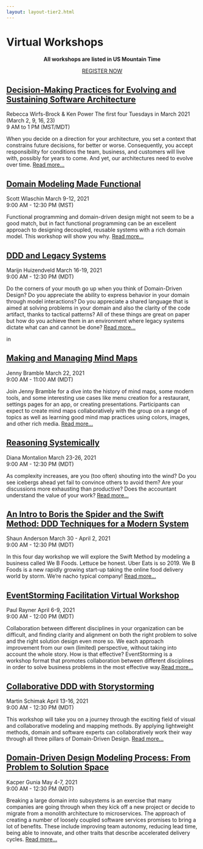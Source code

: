 ```yaml
---
layout: layout-tier2.html
---
```

<div class="section hero workshops"></div>
<div class="container">
    <div class="col-lg-8 col-lg-offset-2">
        <h1 class="text-center">Virtual Workshops</h1>
        <div class="row">
            <div class="col-xs-12" align="center">
                <p><strong>All workshops are listed in US Mountain Time</strong></p>
                <a class="btn" href="https://ti.to/EDDD/explore-ddd-2021-spring-workshops">REGISTER NOW</a>
            </div>
        </div>
    </div>
</div>
<div class="container workshops-index-page">
    <div class="col-lg-10 col-lg-offset-1">
        <!-- begin workshop element -->
        <div class="row">
            <div class="col-xs-12 col-sm-2">
                <div class="speaker-container">
                    <a href="rebecca-wirfs-brock-and-ken-power.html"><div class="co-workshop-img rebecca-and-ken"></div></a>
                    </div>
                </div>
            <div class="col-xs-12 col-sm-10 workshops-index-page--item">
                <h2><a href="rebecca-wirfs-brock-and-ken-power.html">Decision-Making Practices for Evolving and Sustaining Software Architecture</a></h2>
                <p>
                    <span class="speaker-name">Rebecca Wirfs-Brock &amp; Ken Power</span>
                    <span class="duration">The first four Tuesdays in March 2021<br>(March 2, 9, 16, 23)<br>
                    9 AM to 1 PM (MST/MDT)</span>
                </p>
                <p>When you decide on a direction for your architecture, you set a context that constrains future decisions, for better or worse. Consequently, you accept responsibility for conditions the team, business, and customers will live with, possibly for years to come. And yet, our architectures need to evolve over time. <a href="rebecca-wirfs-brock-and-ken-power.html">Read more...</a></p>
            </div>
        </div>
        <!-- begin workshop element -->
        <div class="row">
            <div class="col-xs-12 col-sm-2">
                <div class="speaker-container">
                    <a href="scott-wlaschin.html"><div class="speaker-img scott-wlaschin"></div></a>
                </div>
            </div>
            <div class="col-xs-12 col-sm-10 workshops-index-page--item">
                <h2><a href="scott-wlaschin.html">Domain Modeling Made Functional</a></h2>
                <p>
                    <span class="speaker-name">Scott Wlaschin</span>
                    <span class="duration">March 9-12, 2021<br>9:00 AM - 12:30 PM (MST)</span>
                </p>
                <p>Functional programming and domain-driven design might not seem to be a good match, but in fact functional programming can be an excellent approach to designing decoupled, reusable systems with a rich domain model. This workshop will show you why. <a href="scott-wlaschin.html">Read more...</a></p>
            </div>
        </div>
        <!-- begin workshop element -->
        <div class="row">
            <div class="col-xs-12 col-sm-2">
                <div class="speaker-container">
                    <a href="marijn-huizendveld.html"><div class="speaker-img marijn-huizendveld"></div></a>
                </div>
            </div>
            <div class="col-xs-12 col-sm-10 workshops-index-page--item">
                <h2><a href="marijn-huizendveld.html">DDD and Legacy Systems</a></h2>
                <p>
                    <span class="speaker-name">Marijn Huizendveld</span>
                    <span class="duration">March 16-19, 2021<br>9:00 AM - 12:30 PM (MDT)</span>
                </p>
                <p>Do the corners of your mouth go up when you think of Domain-Driven Design? Do you appreciate the ability to express behavior in your domain through model interactions?  Do you appreciate a shared language that is aimed at solving problems in your domain and also the clarity of the code artifact, thanks to tactical patterns?  All of these things are great on paper but how do you achieve them in an environment where legacy systems dictate what can and cannot be done? <a href="marijn-huizendveld.html">Read more...</a></p>
            </div>
        </div>
        in<!-- begin workshop element -->
        <div class="row">
            <div class="col-xs-12 col-sm-2">
                <div class="speaker-container">
                    <a href="jenny-bramble.html"><div class="speaker-img jenny-bramble"></div></a>
                </div>
            </div>
            <div class="col-xs-12 col-sm-10 workshops-index-page--item">
                <h2><a href="jenny-bramble.html">Making and Managing Mind Maps</a></h2>
                <p>
                    <span class="speaker-name">Jenny Bramble</span>
                    <span class="duration">March 22, 2021<br>9:00 AM - 11:00 AM (MDT)</span>
                </p>
                <p>Join Jenny Bramble for a dive into the history of mind maps, some modern tools, and some interesting use cases like menu creation for a restaurant, settings pages for an app, or creating presentations.  Participants can expect to create mind maps collaboratively with the group on a range of topics as well as learning good mind map practices using colors, images, and other rich media. <a href="jenny-bramble.html">Read more...</a></p>
            </div>
        </div>
        <!-- begin workshop element -->
        <div class="row">
            <div class="col-xs-12 col-sm-2">
                <div class="speaker-container">
                    <a href="diana-montalion.html"><div class="speaker-img diana-montalion"></div></a>
                </div>
            </div>
            <div class="col-xs-12 col-sm-10 workshops-index-page--item">
                <h2><a href="diana-montalion.html">Reasoning Systemically</a></h2>
                <p>
                    <span class="speaker-name">Diana Montalion</span>
                    <span class="duration">March 23-26, 2021<br>9:00 AM - 12:30 PM (MDT)</span>
                </p>
                <p>As complexity increases, are you (too often) shouting into the wind? Do you see icebergs ahead yet fail to convince others to avoid them? Are your discussions more exhausting than productive? Does the accountant understand the value of your work? <a href="diana-montalion.html">Read more...</a></p>
            </div>
        </div>
        <!-- begin workshop element -->
        <div class="row">
            <div class="col-xs-12 col-sm-2">
                <div class="speaker-container">
                    <a href="shaun-anderson.html"><div class="speaker-img shaun-anderson"></div></a>
                </div>
            </div>
            <div class="col-xs-12 col-sm-10 workshops-index-page--item">
                <h2><a href="shaun-anderson.html">An Intro to Boris the Spider and the Swift Method: DDD Techniques for a Modern System</a></h2>
                <p>
                    <span class="speaker-name">Shaun Anderson</span>
                    <span class="duration">March 30 - April 2, 2021<br>9:00 AM - 12:30 PM (MDT)</span>
                </p>
                <p>In this four day workshop we will explore the Swift Method by modeling a business called We B Foods. Lettuce be honest. Uber Eats is so 2019. We B Foods is a new rapidly growing start-up taking the online food delivery world by storm. We’re nacho typical company! <a href="shaun-anderson.html">Read more...</a></p>
            </div>
        </div>
        <!-- begin workshop element -->
        <div class="row">
            <div class="col-xs-12 col-sm-2">
                <div class="speaker-container">
                    <a href="paul-rayner.html"><div class="speaker-img paul-rayner"></div></a>
                </div>
            </div>
            <div class="col-xs-12 col-sm-10 workshops-index-page--item">
                <h2><a href="paul-rayner.html">EventStorming Facilitation Virtual Workshop</a></h2>
                <p>
                    <span class="speaker-name">Paul Rayner</span>
                    <span class="duration">April 6-9, 2021<br>9:00 AM - 12:00 PM (MDT)</span>
                </p>
                <p>Collaboration between different disciplines in your organization can be difficult, and finding clarity and alignment on both the right problem to solve and the right solution design even more so. We each approach improvement from our own (limited) perspective, without taking into account the whole story. How is that effective? EventStorming is a workshop format that promotes collaboration between different disciplines in order to solve business problems in the most effective way.<a href="paul-rayner.html">Read more...</a></p>
            </div>
        </div>
        <!-- begin workshop element -->
        <div class="row">
            <div class="col-xs-12 col-sm-2">
                <div class="speaker-container">
                    <a href="martin-schimak.html"><div class="speaker-img martin-schimak"></div></a>
                </div>
            </div>
            <div class="col-xs-12 col-sm-10 workshops-index-page--item">
                <h2><a href="martin-schimak.html">Collaborative DDD with Storystorming</a></h2>
                <p>
                    <span class="speaker-name">Martin Schimak</span>
                    <span class="duration">April 13-16, 2021<br>9:00 AM - 12:30 PM (MDT)</span>
                </p>
                <p>This workshop will take you on a journey through the exciting field of visual and collaborative modeling and mapping methods. By applying lightweight methods, domain and software experts can collaboratively work their way through all three pillars of Domain-Driven Design. <a href="martin-schimak.html">Read more...</a></p>
            </div>
        </div>
        <!-- begin workshop element -->
        <div class="row">
            <div class="col-xs-12 col-sm-2">
                <div class="speaker-container">
                    <a href="kacper-gunia.html"><div class="speaker-img kacper-gunia"></div></a>
                </div>
            </div>
            <div class="col-xs-12 col-sm-10 workshops-index-page--item">
                <h2><a href="kacper-gunia.html">Domain-Driven Design Modeling Process: From Problem to Solution Space</a></h2>
                <p>
                    <span class="speaker-name">Kacper Gunia</span>
                    <span class="duration">May 4-7, 2021<br>9:00 AM - 12:30 PM (MDT)</span>
                </p>
                <p>Breaking a large domain into subsystems is an exercise that many companies are going through when they kick off a new project or decide to migrate from a monolith architecture to microservices. The approach of creating a number of loosely coupled software services promises to bring a lot of benefits. These include improving team autonomy, reducing lead time, being able to innovate, and other traits that describe accelerated delivery cycles. <a href="kacper-gunia.html">Read more...</a></p>
            </div>
        </div>
    </div>
</div>
